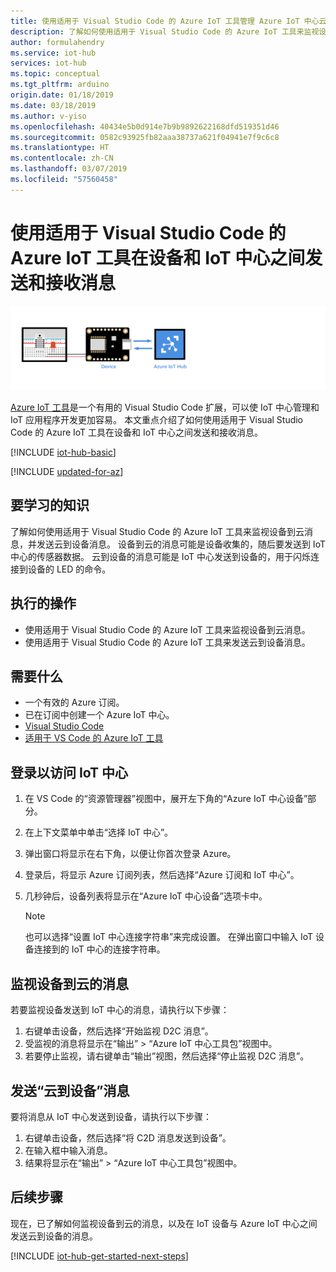 ```yaml
---
title: 使用适用于 Visual Studio Code 的 Azure IoT 工具管理 Azure IoT 中心云设备消息传送
description: 了解如何使用适用于 Visual Studio Code 的 Azure IoT 工具来监视设备到云消息，并在 Azure IoT 中心中发送云到设备消息。
author: formulahendry
ms.service: iot-hub
services: iot-hub
ms.topic: conceptual
ms.tgt_pltfrm: arduino
origin.date: 01/18/2019
ms.date: 03/18/2019
ms.author: v-yiso
ms.openlocfilehash: 40434e5b0d914e7b9b9892622168dfd519351d46
ms.sourcegitcommit: 0582c93925fb82aaa38737a621f04941e7f9c6c8
ms.translationtype: HT
ms.contentlocale: zh-CN
ms.lasthandoff: 03/07/2019
ms.locfileid: "57560458"
---
```

# <a name="use-azure-iot-tools-for-visual-studio-code-to-send-and-receive-messages-between-your-device-and-iot-hub"></a>使用适用于 Visual Studio Code 的 Azure IoT 工具在设备和 IoT 中心之间发送和接收消息

![端到端关系图](media/iot-hub-get-started-e2e-diagram/2.png)

[Azure IoT 工具](https://marketplace.visualstudio.com/items?itemName=vsciot-vscode.azure-iot-toolkit)是一个有用的 Visual Studio Code 扩展，可以使 IoT 中心管理和 IoT 应用程序开发更加容易。 本文重点介绍了如何使用适用于 Visual Studio Code 的 Azure IoT 工具在设备和 IoT 中心之间发送和接收消息。

[!INCLUDE [iot-hub-basic](../../includes/iot-hub-basic-partial.md)]

[!INCLUDE [updated-for-az](../../includes/updated-for-az.md)]

## <a name="what-you-will-learn"></a>要学习的知识

了解如何使用适用于 Visual Studio Code 的 Azure IoT 工具来监视设备到云消息，并发送云到设备消息。 设备到云的消息可能是设备收集的，随后要发送到 IoT 中心的传感器数据。 云到设备的消息可能是 IoT 中心发送到设备的，用于闪烁连接到设备的 LED 的命令。

## <a name="what-you-will-do"></a>执行的操作

- 使用适用于 Visual Studio Code 的 Azure IoT 工具来监视设备到云消息。
- 使用适用于 Visual Studio Code 的 Azure IoT 工具来发送云到设备消息。

## <a name="what-you-need"></a>需要什么

- 一个有效的 Azure 订阅。
- 已在订阅中创建一个 Azure IoT 中心。
- [Visual Studio Code](https://code.visualstudio.com/)
- [适用于 VS Code 的 Azure IoT 工具](https://marketplace.visualstudio.com/items?itemName=vsciot-vscode.azure-iot-tools)

## <a name="sign-in-to-access-your-iot-hub"></a>登录以访问 IoT 中心

1. 在 VS Code 的“资源管理器”视图中，展开左下角的“Azure IoT 中心设备”部分。
1. 在上下文菜单中单击“选择 IoT 中心”。
1. 弹出窗口将显示在右下角，以便让你首次登录 Azure。
1. 登录后，将显示 Azure 订阅列表，然后选择“Azure 订阅和 IoT 中心”。
1. 几秒钟后，设备列表将显示在“Azure IoT 中心设备”选项卡中。

   > [!Note]
   > 也可以选择“设置 IoT 中心连接字符串”来完成设置。 在弹出窗口中输入 IoT 设备连接到的 IoT 中心的连接字符串。
   
## <a name="monitor-device-to-cloud-messages"></a>监视设备到云的消息

若要监视设备发送到 IoT 中心的消息，请执行以下步骤：

1. 右键单击设备，然后选择“开始监视 D2C 消息”。
1. 受监视的消息将显示在“输出” > “Azure IoT 中心工具包”视图中。
1. 若要停止监视，请右键单击“输出”视图，然后选择“停止监视 D2C 消息”。

## <a name="send-cloud-to-device-messages"></a>发送“云到设备”消息

要将消息从 IoT 中心发送到设备，请执行以下步骤：

1. 右键单击设备，然后选择“将 C2D 消息发送到设备”。 
1. 在输入框中输入消息。
1. 结果将显示在“输出” > “Azure IoT 中心工具包”视图中。

## <a name="next-steps"></a>后续步骤

现在，已了解如何监视设备到云的消息，以及在 IoT 设备与 Azure IoT 中心之间发送云到设备的消息。

[!INCLUDE [iot-hub-get-started-next-steps](../../includes/iot-hub-get-started-next-steps.md)]
